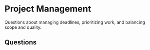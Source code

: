 # Project Management

Questions about managing deadlines, prioritizing work, and balancing scope and quality.

## Questions
